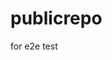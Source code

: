 # publicrepo
for e2e test


























































































































































































































































































































































































































































































































































































































































































































































































































































































































































































































































































































































































































































































































































































































































































































































































































































































































































































































































































































































































































































































































































































































































































































































































































































































































































































































































































































































































































































































































































































































































































































































































































































































































































































































































































































































































































